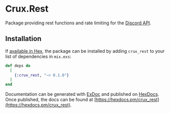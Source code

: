# Crux.Rest

Package providing rest functions and rate limiting for the [Discord API](https://discordapp.com/developers).

## Installation

If [available in Hex](https://hex.pm/docs/publish), the package can be installed
by adding `crux_rest` to your list of dependencies in `mix.exs`:

```elixir
def deps do
  [
    {:crux_rest, "~> 0.1.0"}
  ]
end
```

Documentation can be generated with [ExDoc](https://github.com/elixir-lang/ex_doc)
and published on [HexDocs](https://hexdocs.pm). Once published, the docs can
be found at [https://hexdocs.pm/crux_rest](https://hexdocs.pm/crux_rest).

